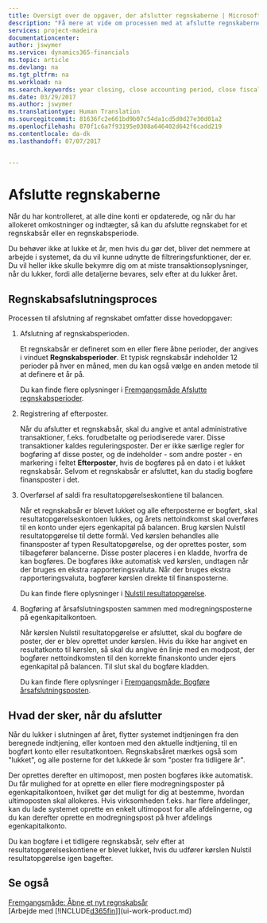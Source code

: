 ```yaml
---
title: Oversigt over de opgaver, der afslutter regnskaberne | Microsoft Docs
description: "Få mere at vide om processen med at afslutte regnskaberne for et regnskabsår eller en -periode, og hvad der sker, når du lukker ved årets afslutning."
services: project-madeira
documentationcenter: 
author: jswymer
ms.service: dynamics365-financials
ms.topic: article
ms.devlang: na
ms.tgt_pltfrm: na
ms.workload: na
ms.search.keywords: year closing, close accounting period, close fiscal year, bank account detailed trial balance
ms.date: 03/29/2017
ms.author: jswymer
ms.translationtype: Human Translation
ms.sourcegitcommit: 81636fc2e661bd9b07c54da1cd5d0d27e30d01a2
ms.openlocfilehash: 870f1c6a7f93195e0308a646402d642f6cadd219
ms.contentlocale: da-dk
ms.lasthandoff: 07/07/2017


---
```

# <a name="closing-the-books"></a>Afslutte regnskaberne
Når du har kontrolleret, at alle dine konti er opdaterede, og når du har allokeret omkostninger og indtægter, så kan du afslutte regnskabet for et regnskabsår eller en regnskabsperiode.

Du behøver ikke at lukke et år, men hvis du gør det, bliver det nemmere at arbejde i systemet, da du vil kunne udnytte de filtreringsfunktioner, der er. Du vil heller ikke skulle bekymre dig om at miste transaktionsoplysninger, når du lukker, fordi alle detaljerne bevares, selv efter at du lukker året.

## <a name="closing-book-process"></a>Regnskabsafslutningsproces
Processen til afslutning af regnskabet omfatter disse hovedopgaver:

1. Afslutning af regnskabsperioden.

    Et regnskabsår er defineret som en eller flere åbne perioder, der angives i vinduet **Regnskabsperioder**. Et typisk regnskabsår indeholder 12 perioder på hver en måned, men du kan også vælge en anden metode til at definere et år på.

    Du kan finde flere oplysninger i [Fremgangsmåde Afslutte regnskabsperioder](year-close-account-periods.md).
2. Registrering af efterposter.

    Når du afslutter et regnskabsår, skal du angive et antal administrative transaktioner, f.eks. forudbetalte og periodiserede varer. Disse transaktioner kaldes reguleringsposter. Der er ikke særlige regler for bogføring af disse poster, og de indeholder - som andre poster - en markering i feltet **Efterposter**, hvis de bogføres på en dato i et lukket regnskabsår. Selvom et regnskabsår er afsluttet, kan du stadig bogføre finansposter i det.
3. Overførsel af saldi fra resultatopgørelseskontiene til balancen.

    Når et regnskabsår er blevet lukket og alle efterposterne er bogført, skal resultatopgørelseskontoen lukkes, og årets nettoindkomst skal overføres til en konto under ejers egenkapital på balancen. Brug kørslen Nulstil resultatopgørelse til dette formål. Ved kørslen behandles alle finansposter af typen Resultatopgørelse, og der oprettes poster, som tilbagefører balancerne. Disse poster placeres i en kladde, hvorfra de kan bogføres. De bogføres ikke automatisk ved kørslen, undtagen når der bruges en ekstra rapporteringsvaluta. Når der bruges ekstra rapporteringsvaluta, bogfører kørslen direkte til finansposterne.

    Du kan finde flere oplysninger i [Nulstil resultatopgørelse](year-close-income-statement.md).
4. Bogføring af årsafslutningsposten sammen med modregningsposterne på egenkapitalkontoen.

    Når kørslen Nulstil resultatopgørelse er afsluttet, skal du bogføre de poster, der er blev oprettet under kørslen. Hvis du ikke har angivet en resultatkonto til kørslen, så skal du angive én linje med en modpost, der bogfører nettoindkomsten til den korrekte finanskonto under ejers egenkapital på balancen. Til slut skal du bogføre kladden.

    Du kan finde flere oplysninger i [Fremgangsmåde: Bogføre årsafslutningsposten](year-how-post-year-end-close-entry.md).

## <a name="what-happens-when-you-close"></a>Hvad der sker, når du afslutter
Når du lukker i slutningen af året, flytter systemet indtjeningen fra den beregnede indtjening, eller kontoen med den aktuelle indtjening, til en bogført konto eller resultatkontoen. Regnskabsåret mærkes også som "lukket", og alle posterne for det lukkede år som "poster fra tidligere år".

Der oprettes derefter en ultimopost, men posten bogføres ikke automatisk. Du får mulighed for at oprette en eller flere modregningsposter på egenkapitalkontoen, hvilket gør det muligt for dig at bestemme, hvordan ultimoposten skal allokeres. Hvis virksomheden f.eks. har flere afdelinger, kan du lade systemet oprette en enkelt ultimopost for alle afdelingerne, og du kan derefter oprette en modregningspost på hver afdelings egenkapitalkonto.

Du kan bogføre i et tidligere regnskabsår, selv efter at resultatopgørelseskontiene er blevet lukket, hvis du udfører kørslen Nulstil resultatopgørelse igen bagefter.

## <a name="see-also"></a>Se også
[Fremgangsmåde: Åbne et nyt regnskabsår](finance-how-open-new-fiscal-year.md)  
[Arbejde med [!INCLUDE[d365fin](includes/d365fin_md.md)]](ui-work-product.md)

